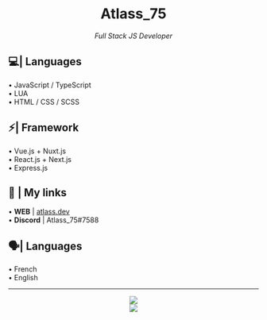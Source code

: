<h1 align="center">Atlass_75</h1>
<p align="center"><em>Full Stack JS Developer</em></p>

## 💻| Languages
• JavaScript / TypeScript<br />
• LUA<br />
• HTML / CSS / SCSS

## ⚡| Framework 
• Vue.js + Nuxt.js<br />
• React.js + Next.js<br />
• Express.js<br />

## 🔗 | My links
• **WEB** | [atlass.dev](https://atlass.dev)<br />
• **Discord** | Atlass_75#7588

## 🗣️| Languages
• French<br />
• English

<hr />
<p align="center">
<img src="https://github-readme-stats.vercel.app/api?username=atlass75&count_private=true&show_icons=true&theme=tokyonight&card_width=450" /><br />

<img src="https://github-readme-stats.vercel.app/api/top-langs/?username=atlass75&hide=css&layout=compact&theme=tokyonight&card_width=400" />
</p>
